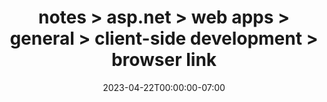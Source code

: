 ---
title: "notes > asp.net > web apps > general > client-side development > browser link"
date: 2023-04-22T00:00:00-07:00
draft: true
---